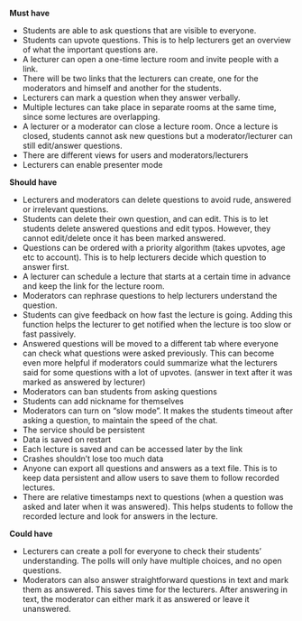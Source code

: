 **Must have**

- Students are able to ask questions that are visible to everyone. 
- Students can upvote questions. This is to help lecturers get an overview of what the important questions are.
- A lecturer can open a one-time lecture room and invite people with a link. 
- There will be two links that the lecturers can create, one for the moderators and himself and another for the students. 
- Lecturers can mark a question when they answer verbally.
- Multiple lectures can take place in separate rooms at the same time, since some lectures are overlapping. 
- A lecturer or a moderator can close a lecture room. Once a lecture is closed, students cannot ask new questions but a moderator/lecturer can still edit/answer questions.
- There are different views for users and moderators/lecturers 
- Lecturers can enable presenter mode

**Should have**

- Lecturers and moderators can delete questions to avoid rude, answered or irrelevant questions. 
- Students can delete their own question, and can edit. This is to let students delete answered questions and edit typos. However, they cannot edit/delete once it has been marked answered. 
- Questions can be ordered with a priority algorithm (takes upvotes, age etc to account). This is to help lecturers decide which question to answer first. 
- A lecturer can schedule a lecture that starts at a certain time in advance and keep the link for the lecture room. 
- Moderators can rephrase questions to help lecturers understand the question.
- Students can give feedback on how fast the lecture is going. Adding this function helps the lecturer to get notified when the lecture is too slow or fast passively.
- Answered questions will be moved to a different tab where everyone can check what questions were asked previously. This can become even more helpful if moderators could summarize what the lecturers said for some questions with a lot of upvotes. (answer in text after it was marked as answered by lecturer)
- Moderators can ban students from asking questions 
- Students can add nickname for themselves 
- Moderators can turn on “slow mode”. It makes the students timeout after asking a question, to maintain the speed of the chat. 
- The service should be persistent 
- Data is saved on restart
- Each lecture is saved and can be accessed later by the link
- Crashes shouldn’t lose too much data
- Anyone can export all questions and answers as a text file. This is to keep data persistent and allow users to save them to follow recorded lectures.
- There are relative timestamps next to questions (when a question was asked and later when it was answered). This helps students to follow the recorded lecture and look for answers in the lecture. 

**Could have**

- Lecturers can create a poll for everyone to check their students’ understanding. The polls will only have multiple choices, and no open questions.
- Moderators can also answer straightforward questions in text and mark them as answered. This saves time for the lecturers. After answering in text, the moderator can either mark it as answered or leave it unanswered.
